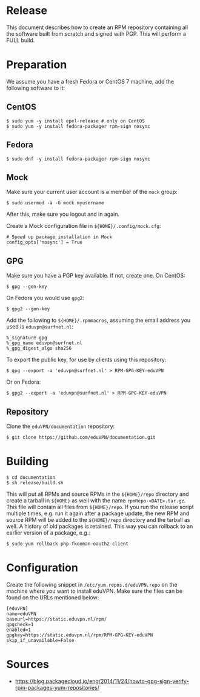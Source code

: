 # Release

This document describes how to create an RPM repository containing all the 
software built from scratch and signed with PGP. This will perform a FULL 
build.

# Preparation

We assume you have a fresh Fedora or CentOS 7 machine, add the following 
software to it:

## CentOS

    $ sudo yum -y install epel-release # only on CentOS
    $ sudo yum -y install fedora-packager rpm-sign nosync

## Fedora

    $ sudo dnf -y install fedora-packager rpm-sign nosync

## Mock

Make sure your current user account is a member of the `mock` group:

    $ sudo usermod -a -G mock myusername

After this, make sure you logout and in again.

Create a Mock configuration file in `${HOME}/.config/mock.cfg`:

    # Speed up package installation in Mock
    config_opts['nosync'] = True

## GPG

Make sure you have a PGP key available. If not, create one. On CentOS:

    $ gpg --gen-key

On Fedora you would use `gpg2`:

    $ gpg2 --gen-key

Add the following to `${HOME}/.rpmmacros`, assuming the email address you used 
is `eduvpn@surfnet.nl`:

    %_signature gpg
    %_gpg_name eduvpn@surfnet.nl
    %_gpg_digest_algo sha256

To export the public key, for use by clients using this repository:

    $ gpg --export -a 'eduvpn@surfnet.nl' > RPM-GPG-KEY-eduVPN

Or on Fedora:

    $ gpg2 --export -a 'eduvpn@surfnet.nl' > RPM-GPG-KEY-eduVPN

## Repository

Clone the `eduVPN/documentation` repository:

    $ git clone https://github.com/eduVPN/documentation.git

# Building

    $ cd documentation
    $ sh release/build.sh

This will put all RPMs and source RPMs in the `${HOME}/repo` directory and 
create a tarball in `${HOME}` as well with the name `rpmRepo-<DATE>.tar.gz`. 
This file will contain all files from `${HOME}/repo`. If you run the release
script multiple times, e.g. run it again after a package update, the new RPM 
and source RPM will be added to the `${HOME}/repo` directory and the tarball
as well. A history of old packages is retained. This way you can rollback to 
an earlier version of a package, e.g.:

    $ sudo yum rollback php-fkooman-oauth2-client

# Configuration

Create the following snippet in `/etc/yum.repos.d/eduVPN.repo` on the machine
where you want to install eduVPN. Make sure the files can be found on the URLs
mentioned below:

    [eduVPN]
    name=eduVPN
    baseurl=https://static.eduvpn.nl/rpm/
    gpgcheck=1
    enabled=1
    gpgkey=https://static.eduvpn.nl/rpm/RPM-GPG-KEY-eduVPN
    skip_if_unavailable=False
	
# Sources

* https://blog.packagecloud.io/eng/2014/11/24/howto-gpg-sign-verify-rpm-packages-yum-repositories/

